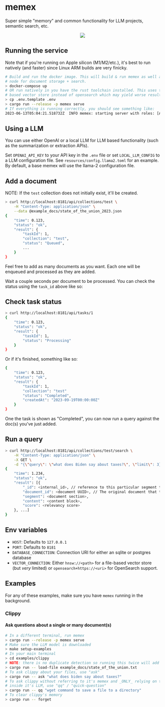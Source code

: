 # memex

Super simple "memory" and common functionality for LLM projects, semantic search, etc.

<p align="center">
    <img src="docs/memex-in-action.gif">
</p>

## Running the service

Note that if you're running on Apple silicon (M1/M2/etc.), it's best to run natively (and faster)
since Linux ARM builds are very finicky.

``` bash
# Build and run the docker image. This will build & run memex as well as an opensearch
# node for document storage + search.
> docker-compose up
# OR run natively in you have the rust toolchain installed. This uses the default file
# based vector store instead of opensearch which may yield worse results.
> cp .env.template .env
> cargo run --release -p memex serve
# If everything is running correctly, you should see something like:
2023-06-13T05:04:21.518732Z  INFO memex: starting server with roles: [Api, Worker]
```

## Using a LLM
You can use either OpenAI or a local LLM for LLM based functionality (such as the
summarization or extraction APIs).

Set `OPENAI_API_KEY` to your API key in the `.env` file or set `LOCAL_LLM_CONFIG` to
a LLM configuration file. See `resources/config.llama2.toml` for an example. By
default, a base memex will use the llama-2 configuration file.


## Add a document

NOTE: If the `test` collection does not initially exist, it'll be created.

``` bash
> curl http://localhost:8181/api/collections/test \
    -H "Content-Type: application/json" \
    --data @example_docs/state_of_the_union_2023.json
{
    "time": 0.123,
    "status": "ok",
    "result": {
        "taskId": 1,
        "collection": "test",
        "status": "Queued",
        ...
    }
}
```

Feel free to add as many documents as you want. Each one will be enqueued and processed
as they are added.

Wait a couple seconds per document to be processed. You can check the status
using the `task_id` above like so:

## Check task status

``` bash
> curl http://localhost:8181/api/tasks/1
{
    "time": 0.123,
    "status": "ok",
    "result": {
        "taskId": 1,
        "status": "Processing"
    }
}
```

Or if it's finished, something like so:
```bash
{
    "time": 0.123,
    "status": "ok",
    "result": {
        "taskId": 1,
        "collection": "test"
        "status": "Completed",
        "createdAt": "2023-09-19T00:00:00Z"
    }
}
```

One the task is shown as "Completed", you can now run a query against the doc(s)
you've just added.

## Run a query

``` bash
> curl http://localhost:8181/api/collections/test/search \
    -H "Content-Type: application/json" \
    -X GET \
    -d "{\"query\": \"what does Biden say about taxes?\", \"limit\": 3}"
{
    "time": 1.234,
    "status": "ok",
    "result": [{
        "_id": <internal_id>, // reference to this particular segment text.
        "document_id": <document UUID>, // The original document that this came from.
        "segment": <document section>,
        "content": <content block>,
        "score": <relevancy score>
    }, ...]
}
```

## Env variables

- `HOST`: Defaults to `127.0.0.1`
- `PORT`: Defaults to `8181`
- `DATABASE_CONNECTION`: Connection URI for either an sqlite or postgres database
- `VECTOR_CONNECTION`: Either `hnsw://<path>` for a file-based vector store (but _very_ limited) or `opensearch+https://<uri>` for OpenSearch support.

## Examples

For any of these examples, make sure you have `memex` running in the background.

### Clippy

#### Ask questions about a single or many document(s)

``` bash
# In a different terminal, run memex
> cargo run --release -p memex serve
# Make sure the LLM model is downloaded
> make setup-examples
# In your main terminal
> cd examples/clippy
# NOTE: there is no duplicate detection so running this twice will add the file twice.
> cargo run -- load-file example_docs/state_of_the_union.txt
# To ask clippy about your files, use "ask"
> cargo run -- ask "what does biden say about taxes?"
# To ask clippy without referring to it's memex and _ONLY_ relying on the knowledge
# inside it's LLM, use "qq" / "quick-question"
> cargo run -- qq "wget command to save a file to a directory"
# To clear clippy's memory
> cargo run -- forget
```